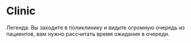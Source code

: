 # Clinic
Легенда:  Вы заходите в поликлинику и видите огромную очередь из пациентов, вам нужно рассчитать время ожидания в очереди.  

